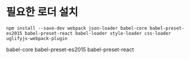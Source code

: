 

# 필요한 로더 설치

```
npm install --save-dev webpack json-loader babel-core babel-preset-es2015 babel-preset-react babel-loader style-loader css-loader uglifyjs-webpack-plugin
```


babel-core babel-preset-es2015 babel-preset-react
